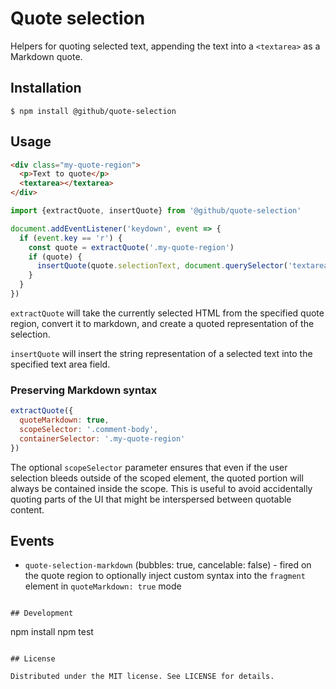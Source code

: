 # Quote selection

Helpers for quoting selected text, appending the text into a `<textarea>` as a Markdown quote.

## Installation

```
$ npm install @github/quote-selection
```

## Usage

```html
<div class="my-quote-region">
  <p>Text to quote</p>
  <textarea></textarea>
</div>
```

```js
import {extractQuote, insertQuote} from '@github/quote-selection'

document.addEventListener('keydown', event => {
  if (event.key == 'r') {
    const quote = extractQuote('.my-quote-region')
    if (quote) {
      insertQuote(quote.selectionText, document.querySelector('textarea'))
    }
  }
})
```

`extractQuote` will take the currently selected HTML from the specified quote region, convert it to markdown, and create a quoted representation of the selection.

`insertQuote` will insert the string representation of a selected text into the specified text area field.

### Preserving Markdown syntax

```js
extractQuote({
  quoteMarkdown: true,
  scopeSelector: '.comment-body',
  containerSelector: '.my-quote-region'
})
```

The optional `scopeSelector` parameter ensures that even if the user selection bleeds outside of the scoped element, the quoted portion will always be contained inside the scope. This is useful to avoid accidentally quoting parts of the UI that might be interspersed between quotable content.

## Events

- `quote-selection-markdown` (bubbles: true, cancelable: false) - fired on the quote region to optionally inject custom syntax into the `fragment` element in `quoteMarkdown: true` mode

```

## Development

```

npm install
npm test

```

## License

Distributed under the MIT license. See LICENSE for details.
```
